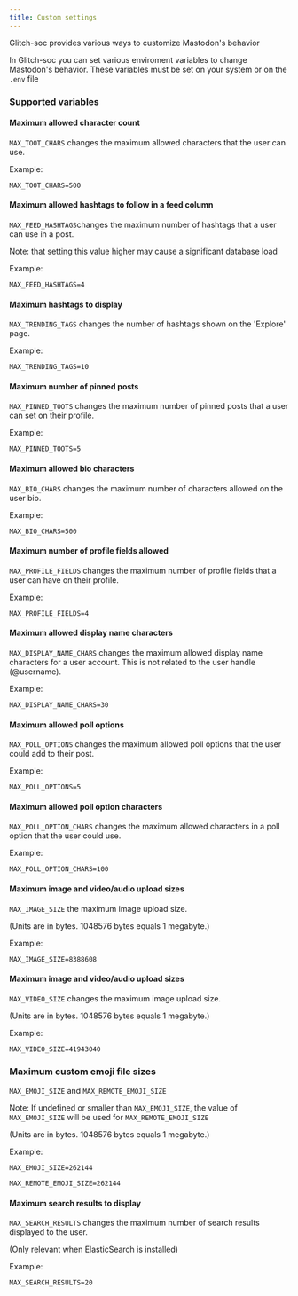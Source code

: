 ```yaml
---
title: Custom settings
---
```


Glitch-soc provides various ways to customize Mastodon's behavior

In Glitch-soc you can set various enviroment variables to change Mastodon's behavior. These variables must be set on your system or on the `.env` file

### Supported variables

#### Maximum allowed character count
`MAX_TOOT_CHARS` changes the maximum allowed characters that the user can use.

Example:

`MAX_TOOT_CHARS=500`

#### Maximum allowed hashtags to follow in a feed column
`MAX_FEED_HASHTAGS`changes the maximum number of hashtags that a user can use in a post.

Note: that setting this value higher may cause a significant database load

Example:

`MAX_FEED_HASHTAGS=4`

#### Maximum hashtags to display
`MAX_TRENDING_TAGS` changes the number of hashtags shown on the 'Explore' page.

Example:

`MAX_TRENDING_TAGS=10`

#### Maximum number of pinned posts
`MAX_PINNED_TOOTS` changes the maximum number of pinned posts that a user can set on their profile.

Example:

`MAX_PINNED_TOOTS=5`

#### Maximum allowed bio characters
`MAX_BIO_CHARS` changes the maximum number of characters allowed on the user bio.

Example:

`MAX_BIO_CHARS=500`

#### Maximum number of profile fields allowed
`MAX_PROFILE_FIELDS` changes the maximum number of profile fields that a user can have on their profile.

Example:

`MAX_PROFILE_FIELDS=4`

#### Maximum allowed display name characters
`MAX_DISPLAY_NAME_CHARS` changes the maximum allowed display name characters for a user account. This is not related to the user handle (@username).

Example:

`MAX_DISPLAY_NAME_CHARS=30`

#### Maximum allowed poll options
`MAX_POLL_OPTIONS` changes the maximum allowed poll options that the user could add to their post.

Example:

`MAX_POLL_OPTIONS=5`

#### Maximum allowed poll option characters
`MAX_POLL_OPTION_CHARS` changes the maximum allowed characters in a poll option that the user could use.

Example:

`MAX_POLL_OPTION_CHARS=100`

#### Maximum image and video/audio upload sizes
`MAX_IMAGE_SIZE` the maximum image upload size.

(Units are in bytes. 1048576 bytes equals 1 megabyte.)

Example:

`MAX_IMAGE_SIZE=8388608`

#### Maximum image and video/audio upload sizes
`MAX_VIDEO_SIZE` changes the maximum image upload size.

(Units are in bytes. 1048576 bytes equals 1 megabyte.)

Example:

`MAX_VIDEO_SIZE=41943040`

### Maximum custom emoji file sizes
`MAX_EMOJI_SIZE` and `MAX_REMOTE_EMOJI_SIZE`

Note: If undefined or smaller than `MAX_EMOJI_SIZE`, the value of `MAX_EMOJI_SIZE` will be used for `MAX_REMOTE_EMOJI_SIZE`

(Units are in bytes. 1048576 bytes equals 1 megabyte.)

Example:

`MAX_EMOJI_SIZE=262144`

`MAX_REMOTE_EMOJI_SIZE=262144`

#### Maximum search results to display
`MAX_SEARCH_RESULTS` changes the maximum number of search results displayed to the user.

(Only relevant when ElasticSearch is installed)

Example:

`MAX_SEARCH_RESULTS=20`
